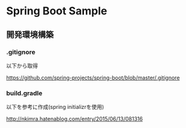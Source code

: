 # Spring Boot Sample

## 開発環境構築

### .gitignore

以下から取得

https://github.com/spring-projects/spring-boot/blob/master/.gitignore


### build.gradle

以下を参考に作成(spring initializrを使用)

http://nkimra.hatenablog.com/entry/2015/06/13/081316
